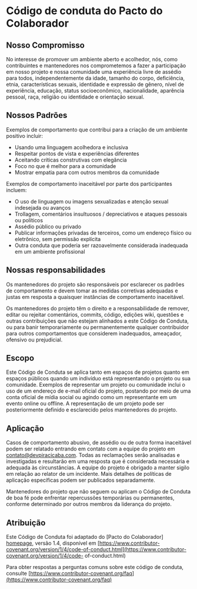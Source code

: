 # Código de conduta do Pacto do Colaborador

## Nosso Compromisso

No interesse de promover um ambiente aberto e acolhedor, nós, como contribuintes e mantenedores nos comprometemos a fazer a participação em nosso projeto e nossa comunidade uma experiência livre de assédio para todos, independentemente da idade, tamanho do corpo, deficiência, etnia, características sexuais, identidade e expressão de gênero, nível de experiência, educação, status socioeconômico, nacionalidade, aparência pessoal, raça, religião ou identidade e orientação sexual.

## Nossos Padrões

Exemplos de comportamento que contribui para a criação de um ambiente positivo
incluir:

* Usando uma linguagem acolhedora e inclusiva
* Respeitar pontos de vista e experiências diferentes
* Aceitando críticas construtivas com elegância
* Foco no que é melhor para a comunidade
* Mostrar empatia para com outros membros da comunidade

Exemplos de comportamento inaceitável por parte dos participantes incluem:

* O uso de linguagem ou imagens sexualizadas e atenção sexual indesejada ou avanços
* Trollagem, comentários insultuosos / depreciativos e ataques pessoais ou políticos
* Assédio público ou privado
* Publicar informações privadas de terceiros, como um endereço físico ou eletrônico, sem permissão explícita
* Outra conduta que poderia ser razoavelmente considerada inadequada em um ambiente profissional

## Nossas responsabilidades

Os mantenedores do projeto são responsáveis ​​por esclarecer os padrões de comportamento e devem tomar as medidas corretivas adequadas e justas em resposta a quaisquer instâncias de comportamento inaceitável.

Os mantenedores do projeto têm o direito e a responsabilidade de remover, editar ou rejeitar comentários, commits, código, edições wiki, questões e outras contribuições que não estejam alinhados a este Código de Conduta, ou para banir temporariamente ou permanentemente qualquer contribuidor para outros comportamentos que considerem inadequados, ameaçador, ofensivo ou prejudicial.

## Escopo

Este Código de Conduta se aplica tanto em espaços de projetos quanto em espaços públicos quando um indivíduo está representando o projeto ou sua comunidade. Exemplos de representar um projeto ou comunidade inclui o uso de um endereço de e-mail oficial do projeto, postando por meio de uma conta oficial de mídia social ou agindo como um representante em um evento online ou offline. A representação de um projeto pode ser posteriormente definido e esclarecido pelos mantenedores do projeto.

## Aplicação

Casos de comportamento abusivo, de assédio ou de outra forma inaceitável podem ser relatado entrando em contato com a equipe do projeto em contato@devpiracicaba.com. Todas as reclamações serão analisadas e investigadas e resultarão em uma resposta que é considerada necessária e adequada às circunstâncias. A equipe do projeto é obrigado a manter sigilo em relação ao relator de um incidente.
Mais detalhes de políticas de aplicação específicas podem ser publicados separadamente.

Mantenedores do projeto que não seguem ou aplicam o Código de Conduta de boa fé pode enfrentar repercussões temporárias ou permanentes, conforme determinado por outros membros da liderança do projeto.

## Atribuição

Este Código de Conduta foi adaptado do [Pacto do Colaborador] [homepage], versão 1.4,
disponível em [https://www.contributor-covenant.org/version/1/4/code-of-conduct.html](https://www.contributor-covenant.org/version/1/4/code- of-conduct.html)

[homepage]: https://www.contributor-covenant.org

Para obter respostas a perguntas comuns sobre este código de conduta, consulte
[https://www.contributor-covenant.org/faq](https://www.contributor-covenant.org/faq)